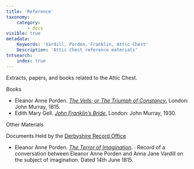 ```yaml
---
title: 'Reference'
taxonomy:
    category:
        - docs
visible: true
metadata:
    Keywords: 'Vardill, Porden, Franklin, Attic Chest'
    Description: 'Attic Chest reference materials'
tntsearch:
    index: true
---
```


Extracts, papers, and books related to the Attic Chest.

<span class="maroon">Books</span>

* Eleanor Anne Porden. [*The Veils; or The Triumph of Constancy*.](porden) London: John Murray, 1815.
* Edith Mary Gell. [*John Franklin’s Bride*.](gell) London: John Murray, 1930.

<span class="maroon">Other Materials</span>

Documents Held by the [Derbyshire Record Office](https://www.derbyshire.gov.uk/leisure/record-office/derbyshire-record-office.aspx)

* Eleanor Anne Porden. [*The Terror of Imagination*](imagination).
: Record of a conversation between Eleanor Anne Porden and Anna Jane Vardill on the subject of imagination. Dated 14th June 1815.